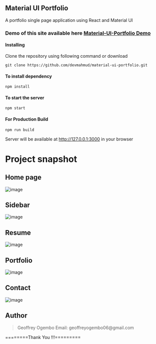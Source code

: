 ## Material UI Portfolio

A portfolio single page application using React and Material UI

### Demo of this site available here [Material-UI-Portfolio Demo](https://materialui-portfolio.netlify.app/)

#### Installing

Clone the repository using following command or download

```
git clone https://github.com/devmahmud/material-ui-portfolio.git
```

#### To install dependency

```
npm install
```

#### To start the server

```
npm start
```

#### For Production Build

```
npm run build
```

Server will be available at http://127.0.0.1:3000 in your browser

# Project snapshot

## Home page

![image](https://user-images.githubusercontent.com/19981097/86140838-218ec980-bb13-11ea-87c5-504d68c8d2a4.png)

## Sidebar

![image](https://user-images.githubusercontent.com/19981097/86140963-4aaf5a00-bb13-11ea-854e-012077dd6101.png)

## Resume

![image](https://user-images.githubusercontent.com/19981097/86141072-6fa3cd00-bb13-11ea-98d4-459d59af8a15.png)

## Portfolio

![image](https://user-images.githubusercontent.com/19981097/86141235-9f52d500-bb13-11ea-9d7b-44b982a6fd3f.png)

## Contact

![image](https://user-images.githubusercontent.com/19981097/86141330-bf829400-bb13-11ea-9070-ecd62027078f.png)

## Author

<blockquote>
Geoffrey Ogembo
Email: geoffreyogembo06@gmail.com
</blockquote>

========Thank You !!!=========
